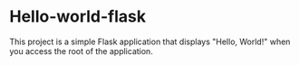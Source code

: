 # Hello-world-flask
This project is a simple Flask application that displays "Hello, World!" when you access the root of the application.
